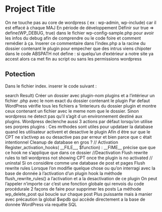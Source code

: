 # Project Title
 
On ne touche pas au core de wordpress ( ex : wp-admin, wp-include)  car il est effacé à chaque MAJ
En période de développement Définir sur true =>  define(WP_DEBUG, true)   dans le fichier wp-config-sample.php pour avoir les infos du   debug afin de comprendre ou le code foire et comment remédier à ça.
Inserer ce commentaire dans l’index.php a la racine du dossier contenant le plugin pour empecher que des intrus viens chipoter dans le code
ABSPATH not define : si quelqu’un d’extérieur a notre site  ya  accest alors ca met fin au script ou sans les permissions wordpress
 




## Potection
 
 Dans  le fichier index. inserer le code suivant :
 

<?php
// Silence is golden.

 Autres alternatives 
Define or die 
If ( ! function_exists( ‘add_cations) {
Optionnel “Echo msg”;
Exit;

License Gnu requise pour publier officiellement son plugin dans wordpress
Qu’est- ce qu’un plugin ?

C’est du code qui étends les fonctionnalités du cœur, cela peut-être un simple fichier php par exemple regroupant les liens vers nos meilleur articles a orgniser dans un repertoire qui lui sont dédiés

Code Requis   à placer dans le header du fichier ou se trouve le code du  plug in 
https://developer.wordpress.org/plugins/plugin-basics/header-requirements/


Hooks: Actions and Filters #
https://developer.wordpress.org/plugins/plugin-basics/
Permets :
D’accéder à des endroits spécifiques afin de modifier le comportement de WordPress sans avoir à   toucher les fichiers principaux. (pas limiter aux plugins)

Action hooks
Permets d’ajouter des fonctionnalités

Filters hooks :

Permets de customiser l’affichage en choisissant une catégorie d’article par exemple.

Function permetant d’activer le plug in
 register_activation_hook( string $file, callable $function )

Parameters #Parameters
$file
(string) (Required) The filename of the plugin including the path.
$function
(callable) (Required) The function hooked to the 'activate_PLUGIN' action.
________________________________________
Top ↑
Source #Source
File: wp-includes/plugin.php
783
784
785
786	function register_activation_hook( $file, $function ) {
    $file = plugin_basename( $file );
    add_action( 'activate_' . $file, $function );
}



Comment creer un plugin

Avant de commencer quoique ce soit il faut vérifier que le nom que l’on compte donner au plug in n’est pas déjà pris ‘lancer une verif dans le hub Wordpress : pluigins-> search Result)

Créer un dossier avec plugin-nom plugins et a l’intérieur un fichier .php avec le nom exact du dossier contenant le plugin

Par defaut WordPress vérifie tous les fichiers a ‘linterieurs du dossier plugin et montre ceux contenant un fichier avec le meme nom que le dossier. Sinon wordpress ne detect pas qu’il s’agit d un environnement destiné aux plugins.
Wordpress declenche aussi  3 actions  par défaut  lorsqu’on utilise ses porpres plugins :
Ces mrthodes sont utiles pour updataer la database quand les utilisateur activent et desactive le plugin
Afin d être sur que le CPT ne s’activep as ou desactive pas par erreur et bien parce que c était intentionnel 

Cleanup de database en gros ?
// Activation
Register_activation_hooks( __FILE__, $function) :
__FIME__ précise que que ce hook ne s’applique que dans ce dossier
//Deactivation

Flush rewrite rules to tell wordpress not showing CPT once the plugin is no activated
// uninstal

Si on considère comme une database de post et pages

 Flush rewrite rules
Lorsque l’on modifie quelque chose ou qu’on interragi avec la base de donnée à l’activation d’un plugin  hook la méthode flush_rewrite_rules() a l’activation et a la desactivation de ce plugin
On peut l’appeler n’importe car c’est une fonction globale qui renvois du code procédurale

2 façons de faire pour supprimer les posts

La méthode wp_delete_post qui boucle sur chaque post
Plus puissante mais à manier avec précaution la global $wpdb qui accède directement a la base de donnée WordPress via requête SQL
 

